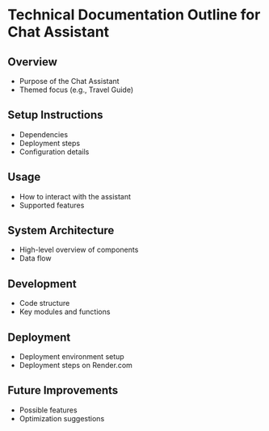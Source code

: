 # Technical Documentation Outline for Chat Assistant

## Overview
- Purpose of the Chat Assistant
- Themed focus (e.g., Travel Guide)

## Setup Instructions
- Dependencies
- Deployment steps
- Configuration details

## Usage
- How to interact with the assistant
- Supported features

## System Architecture
- High-level overview of components
- Data flow

## Development
- Code structure
- Key modules and functions

## Deployment
- Deployment environment setup
- Deployment steps on Render.com

## Future Improvements
- Possible features
- Optimization suggestions
